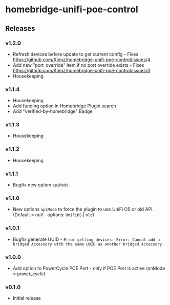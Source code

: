 # homebridge-unifi-poe-control

## Releases

### v1.2.0
- Refresh devices before update to get current config - Fixes https://github.com/Kienz/homebridge-unifi-poe-control/issues/4
- Add new "port_override" item if no port override exists - Fixes https://github.com/Kienz/homebridge-unifi-poe-control/issues/3
- Housekeeping

### v1.1.4
- Housekeeping
- Add funding option in Homebridge Plugin search
- Add "verified-by-homebridge" Badge

### v1.1.3
- Housekeeping

### v1.1.2
- Housekeeping

### v1.1.1
- Bugfix new option `apiMode`

### v1.1.0
- New options `apiMode` to force the plugin to use UniFi OS or old API. (Default = null - options: `UniFiOS` | `old`)

### v1.0.1
- Bugfix generate UUID - `Error getting devices: Error: Cannot add a bridged Accessory with the same UUID as another bridged Accessory`

### v1.0.0
- Add option to PowerCycle POE Port - only if POE Port is active (onMode = power_cycle)

### v0.1.0
- Initial release
